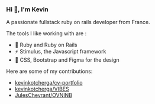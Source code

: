 ### Hi 👋, I'm Kevin

A passionate fullstack ruby on rails developer from France.

The tools I like working with are :

- :gem: Ruby and Ruby on Rails
- ⚡ Stimulus, the Javascript framework
- :art: CSS, Bootstrap and Figma for the design

Here are some of my contributions:

- [kevinkotcherga/cv-portfolio](https://github.com/kevinkotcherga/cv-portfolio)
- [kevinkotcherga/VIBES](https://github.com/kevinkotcherga/VIBES)
- [JulesChevrant/OVNINB](https://github.com/JulesChevrant/OVNINB)

<!--
**kevinkotcherga/kevinkotcherga** is a ✨ _special_ ✨ repository because its `README.md` (this file) appears on your GitHub profile.

Here are some ideas to get you started:

- 🔭 I’m currently working on ...
- 🌱 I’m currently learning ...
- 👯 I’m looking to collaborate on ...
- 🤔 I’m looking for help with ...
- 💬 Ask me about ...
- 📫 How to reach me: ...
- 😄 Pronouns: ...
- ⚡ Fun fact: ...
-->
